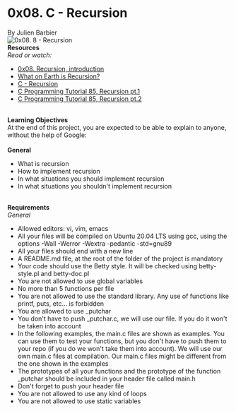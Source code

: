 <h1>0x08. C - Recursion</h1>
By Julien Barbier
<br>
<img src="https://camo.githubusercontent.com/9a26d897ea934eea65a962c10db364ac0272e6e20011a340d0040048ab08edc5/68747470733a2f2f73332e616d617a6f6e6177732e636f6d2f696e7472616e65742d70726f6a656374732d66696c65732f686f6c626572746f6e7363686f6f6c2d6c6f775f6c6576656c5f70726f6772616d6d696e672f3231392f6138382e6a7067" alt="0x08. 8 - Recursion">
<br>
<b>Resources</b> <br>
<i>Read or watch:</i>
<br>
<ul>
<li><a href="https://s3.amazonaws.com/alx-intranet.hbtn.io/uploads/misc/2021/1/2818ba6f14f644b871dcbd746925fa15b8cd5937.pdf?X-Amz-Algorithm=AWS4-HMAC-SHA256&X-Amz-Credential=AKIARDDGGGOUSBVO6H7D%2F20230802%2Fus-east-1%2Fs3%2Faws4_request&X-Amz-Date=20230802T013834Z&X-Amz-Expires=86400&X-Amz-SignedHeaders=host&X-Amz-Signature=0a7efc7117905d7dbe6b6ac10b99339a4cb39fdb26ee986b173fe856b889e1c3">0x08. Recursion, introduction</a></li>
<li><a href="https://www.youtube.com/watch?v=Mv9NEXX1VHc">What on Earth is Recursion?</a></li>
<li><a href="https://www.tutorialspoint.com/cprogramming/c_recursion.htm">C - Recursion</a></li>
<li><a href="https://www.youtube.com/watch?v=XGxbXMP6k8k">C Programming Tutorial 85, Recursion pt.1</a></li>
<li><a href="https://www.youtube.com/watch?v=7XiIS6HobNs">C Programming Tutorial 85, Recursion pt.2</a></li>

</ul>
<br> <b>Learning Objectives</b> <br>
At the end of this project, you are expected to be able to explain to anyone, without the help of Google:
<br><br>
<b>General</b>
<ul>
<li>What is recursion</li>
<li>How to implement recursion</li>
<li>In what situations you should implement recursion</li>
<li>In what situations you shouldn't implement recursion</li>
</ul>
<br>
<b>Requirements</b> <br>
<i>General</i><br>
<ul>
<li>Allowed editors: vi, vim, emacs</li>
<li>All your files will be compiled on Ubuntu 20.04 LTS using gcc, using the options -Wall -Werror -Wextra -pedantic -std=gnu89</li>
<li>All your files should end with a new line</li>
<li>A README.md file, at the root of the folder of the project is mandatory</li>
<li>Your code should use the Betty style. It will be checked using betty-style.pl and betty-doc.pl</li>
<li>You are not allowed to use global variables</li>
<li>No more than 5 functions per file</li>
<li>You are not allowed to use the standard library. Any use of functions like printf, puts, etc... is forbidden</li>
<li>You are allowed to use _putchar</li>
<li>You don't have to push _putchar.c, we will use our file. If you do it won't be taken into account</li>
<li>In the following examples, the main.c files are shown as examples. You can use them to test your functions, but you don't have to push them to your repo (if you do we won't take them into account). We will use our own main.c files at compilation. Our main.c files might be different from the one shown in the examples</li>
<li>The prototypes of all your functions and the prototype of the function _putchar should be included in your header file called main.h</li>
<li>Don't forget to push your header file</li>
<li>You are not allowed to use any kind of loops</li>
<li>You are not allowed to use static variables</li>
</ul>
